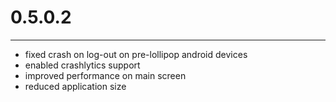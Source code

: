 

# 0.5.0.2
---------

 - fixed crash on log-out on pre-lollipop android devices
 - enabled crashlytics support
 - improved performance on main screen
 - reduced application size